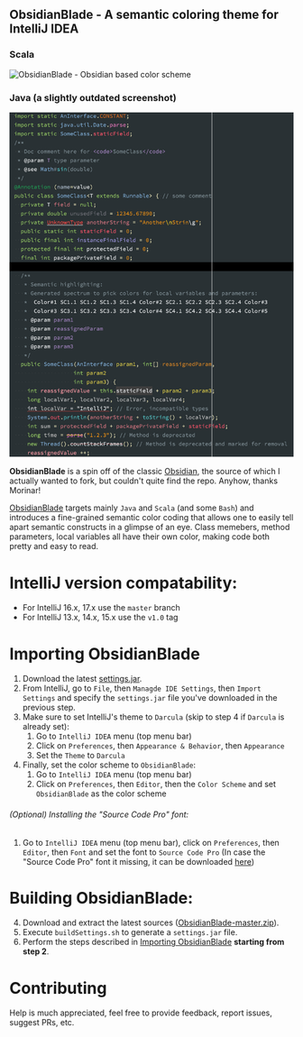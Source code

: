 ObsidianBlade - A semantic coloring theme for IntelliJ IDEA
----------------------------------------------------------

### Scala

![ObsidianBlade - Obsidian based color scheme](https://raw.githubusercontent.com/staslev/ObsidianBlade/master/screenshots/ObsidianBlade-with-Scala-1.png "ObsidianBlade for Scala")

### Java (a slightly outdated screenshot)

![ObsidianBlade - Obsidian based color scheme](https://raw.githubusercontent.com/staslev/ObsidianBlade/master/screenshots/ObsidianBlade-with-Java-1.png "ObsidianBlade for Java")

**ObsidianBlade** is a spin off of the classic [Obsidian](http://ideacolorthemes.org/themes/2/), the source of which I actually wanted to fork, but couldn't quite find the repo. Anyhow, thanks Morinar!

[ObsidianBlade](https://www.google.co.il/search?q=What+is+obsidian+blade) targets mainly `Java` and `Scala` (and some `Bash`) and introduces a fine-grained semantic color coding that allows one to easily tell apart semantic constructs in a glimpse of an eye. Class memebers, method parameters, local variables all have their own color, making code both pretty and easy to read.

IntelliJ version compatability:
=======================
* For IntelliJ 16.x, 17.x use the `master` branch
* For IntelliJ 13.x, 14.x, 15.x use the `v1.0` tag

Importing ObsidianBlade
=======================

1. Download the latest [settings.jar](https://github.com/staslev/ObsidianBlade/raw/master/settings.jar).
2. From IntelliJ, go to `File`, then `Managde IDE Settings`, then `Import Settings` and specify the `settings.jar` file you've downloaded in the previous step.
3. Make sure to set IntelliJ's theme to `Darcula` (skip to step 4 if `Darcula` is already set):
    1. Go to `IntelliJ IDEA` menu (top menu bar)
    2. Click on `Preferences`, then `Appearance & Behavior`, then  `Appearance`
    3. Set the `Theme` to `Darcula`
4. Finally, set the color scheme to `ObsidianBlade`:
    1. Go to `IntelliJ IDEA` menu (top menu bar)
    2. Click on `Preferences`, then `Editor`, then the `Color Scheme` and set `ObsidianBlade` as the color scheme

###### (Optional) Installing the "Source Code Pro" font:
1. Go to `IntelliJ IDEA` menu (top menu bar), click on `Preferences`, then `Editor`, then `Font` and set the font to `Source Code Pro`
(In case the "Source Code Pro" font it missing, it can be downloaded [here](https://fonts.google.com/specimen/Source+Code+Pro))

Building ObsidianBlade:
=======================

4. Download and extract the latest sources ([ObsidianBlade-master.zip](https://github.com/staslev/ObsidianBlade/archive/master.zip)).
5. Execute `buildSettings.sh` to generate a `settings.jar` file.
6. Perform the steps described in [Importing ObsidianBlade](https://github.com/staslev/ObsidianBlade#importing-obsidianblade) **starting from step 2**.

Contributing
==============
Help is much appreciated, feel free to provide feedback, report issues, suggest PRs, etc.
